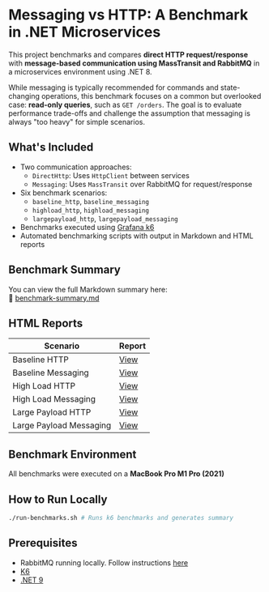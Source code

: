# Messaging vs HTTP: A Benchmark in .NET Microservices

This project benchmarks and compares **direct HTTP request/response** with **message-based communication using MassTransit and RabbitMQ** in a microservices environment using .NET 8.

While messaging is typically recommended for commands and state-changing operations, this benchmark focuses on a common but overlooked case: **read-only queries**, such as `GET /orders`. The goal is to evaluate performance trade-offs and challenge the assumption that messaging is always "too heavy" for simple scenarios.

## What's Included

- Two communication approaches:
  - `DirectHttp`: Uses `HttpClient` between services
  - `Messaging`: Uses `MassTransit` over RabbitMQ for request/response
- Six benchmark scenarios:
  - `baseline_http`, `baseline_messaging`
  - `highload_http`, `highload_messaging`
  - `largepayload_http`, `largepayload_messaging`
- Benchmarks executed using [Grafana k6](https://k6.io/)
- Automated benchmarking scripts with output in Markdown and HTML reports

## Benchmark Summary

You can view the full Markdown summary here:  
📄 [benchmark-summary.md](./benchmark-summary.md)

## HTML Reports

| Scenario              | Report |
|----------------------|--------|
| Baseline HTTP         | [View](./benchmarkResults/baseline_http-report.html) |
| Baseline Messaging    | [View](./benchmarkResults/baseline_messaging-report.html) |
| High Load HTTP        | [View](./benchmarkResults/highload_http-report.html) |
| High Load Messaging   | [View](./benchmarkResults/highload_messaging-report.html) |
| Large Payload HTTP    | [View](./benchmarkResults/largepayload_http-report.html) |
| Large Payload Messaging | [View](./benchmarkResults/largepayload_messaging-report.html) |

## Benchmark Environment

All benchmarks were executed on a **MacBook Pro M1 Pro (2021)**

## How to Run Locally

```bash
./run-benchmarks.sh # Runs k6 benchmarks and generates summary
```

## Prerequisites 

* RabbitMQ running locally. Follow instructions [here](https://masstransit.io/quick-starts/rabbitmq#run-rabbitmq)
* [K6](https://k6.io/)
* [.NET 9](https://dotnet.microsoft.com/en-us/download/dotnet/9.0)
